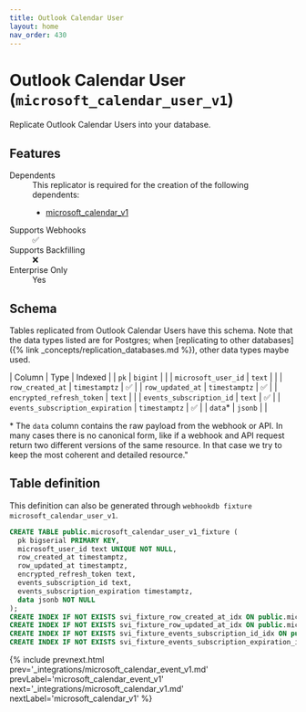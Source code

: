 ```yaml
---
title: Outlook Calendar User
layout: home
nav_order: 430
---
```


# Outlook Calendar User (`microsoft_calendar_user_v1`)

Replicate Outlook Calendar Users into your database.

## Features

<dl>
<dt>Dependents</dt>
<dd>This replicator is required for the creation of the following dependents:
<ul>
<li><a href="{% link _integrations/microsoft_calendar_v1.md %}">microsoft_calendar_v1</a></li>
</ul>
</dd>

<dt>Supports Webhooks</dt>
<dd>✅</dd>
<dt>Supports Backfilling</dt>
<dd>❌</dd>
<dt>Enterprise Only</dt>
<dd>Yes</dd>

</dl>

## Schema

Tables replicated from Outlook Calendar Users have this schema.
Note that the data types listed are for Postgres;
when [replicating to other databases]({% link _concepts/replication_databases.md %}),
other data types maybe used.

| Column | Type | Indexed |
| `pk` | `bigint` |  |
| `microsoft_user_id` | `text` |  |
| `row_created_at` | `timestamptz` | ✅ |
| `row_updated_at` | `timestamptz` | ✅ |
| `encrypted_refresh_token` | `text` |  |
| `events_subscription_id` | `text` | ✅ |
| `events_subscription_expiration` | `timestamptz` | ✅ |
| `data`* | `jsonb` |  |

<span class="fs-3">* The `data` column contains the raw payload from the webhook or API.
In many cases there is no canonical form, like if a webhook and API request return
two different versions of the same resource.
In that case we try to keep the most coherent and detailed resource."</span>

## Table definition

This definition can also be generated through `webhookdb fixture microsoft_calendar_user_v1`.

```sql
CREATE TABLE public.microsoft_calendar_user_v1_fixture (
  pk bigserial PRIMARY KEY,
  microsoft_user_id text UNIQUE NOT NULL,
  row_created_at timestamptz,
  row_updated_at timestamptz,
  encrypted_refresh_token text,
  events_subscription_id text,
  events_subscription_expiration timestamptz,
  data jsonb NOT NULL
);
CREATE INDEX IF NOT EXISTS svi_fixture_row_created_at_idx ON public.microsoft_calendar_user_v1_fixture (row_created_at);
CREATE INDEX IF NOT EXISTS svi_fixture_row_updated_at_idx ON public.microsoft_calendar_user_v1_fixture (row_updated_at);
CREATE INDEX IF NOT EXISTS svi_fixture_events_subscription_id_idx ON public.microsoft_calendar_user_v1_fixture (events_subscription_id);
CREATE INDEX IF NOT EXISTS svi_fixture_events_subscription_expiration_idx ON public.microsoft_calendar_user_v1_fixture (events_subscription_expiration);
```

{% include prevnext.html prev='_integrations/microsoft_calendar_event_v1.md' prevLabel='microsoft_calendar_event_v1' next='_integrations/microsoft_calendar_v1.md' nextLabel='microsoft_calendar_v1' %}
